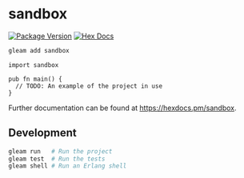 # sandbox

[![Package Version](https://img.shields.io/hexpm/v/sandbox)](https://hex.pm/packages/sandbox)
[![Hex Docs](https://img.shields.io/badge/hex-docs-ffaff3)](https://hexdocs.pm/sandbox/)

```sh
gleam add sandbox
```
```gleam
import sandbox

pub fn main() {
  // TODO: An example of the project in use
}
```

Further documentation can be found at <https://hexdocs.pm/sandbox>.

## Development

```sh
gleam run   # Run the project
gleam test  # Run the tests
gleam shell # Run an Erlang shell
```
